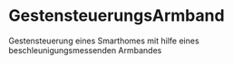 # GestensteuerungsArmband
Gestensteuerung eines Smarthomes mit hilfe eines beschleunigungsmessenden Armbandes
